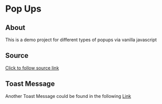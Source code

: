 # Pop Ups

## About
This is a demo project for different types of popups via vanilla javascript

## Source
[Click to follow source link](https://webcodeflow.com/alert-prompt-confirm-attention/)

## Toast Message
Another Toast Message could be found in the following [Link](https://codepen.io/rpandrews/pen/yLLjxML) 